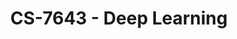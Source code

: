 ---
layout: course
title: CS-7643 - Deep Learning
aliases: DL
course_id: CS-7643
permalink: /CS-7643/
---